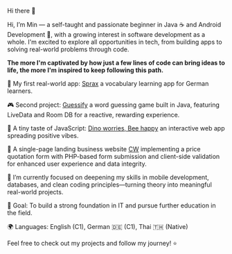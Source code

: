 Hi there 👋

Hi, I’m Min — a self-taught and passionate beginner in Java ☕ and Android Development 📱, with a growing interest in software development as a whole. I'm excited to explore all opportunities in tech, from building apps to solving real-world problems through code.

**The more I'm captivated by how just a few lines of code can bring ideas to life, the more I'm inspired to keep following this path.**

🔭 My first real-world app: [Sprax](https://github.com/SupaMinovative/Sprax) a vocabulary learning app for German learners.

🎮 Second project: [Guessify](https://github.com/SupaMinovative/Guessify) a word guessing game built in Java, featuring LiveData and Room DB for a reactive, rewarding experience.

💚 A tiny taste of JavaScript: [Dino worries, Bee happy](https://github.com/SupaMinovative/dino-worries-bee-happy) an interactive web app spreading positive vibes.

💼 A single-page landing business website [CW](https://github.com/SupaMinovative/CW) implementing a price quotation form with PHP-based form submission and client-side validation for enhanced user experience and data integrity.

🌱 I’m currently focused on deepening my skills in mobile development, databases, and clean coding principles—turning theory into meaningful real-world projects.

🎯 Goal: To build a strong foundation in IT and pursue further education in the field.

🌍 Languages: English (C1), German 🇩🇪 (C1), Thai 🇹🇭 (Native)


Feel free to check out my projects and follow my journey! ⭐
